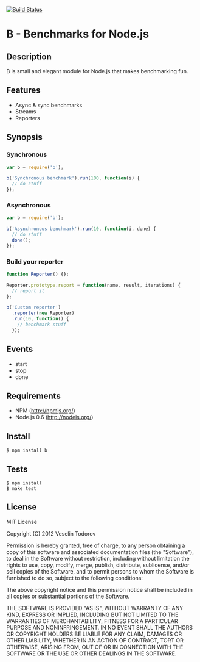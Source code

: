 [![Build Status](https://secure.travis-ci.org/vesln/b.png)](http://travis-ci.org/vesln/b)

# B - Benchmarks for Node.js

## Description

B is small and elegant module for Node.js that makes benchmarking fun.
	
## Features

- Async & sync benchmarks
- Streams
- Reporters

## Synopsis

### Synchronous

```js
var b = require('b');

b('Synchronous benchmark').run(100, function(i) {
  // do stuff
});
```

### Asynchronous

```js
var b = require('b');

b('Asynchronous benchmark').run(10, function(i, done) {
  // do stuff
  done();
});
```

### Build your reporter

```js
function Reporter() {};

Reporter.prototype.report = function(name, result, iterations) {
  // report it
};

b('Custom reporter')
  .reporter(new Reporter)
  .run(10, function() {
    // benchmark stuff
  });
```

## Events

- start
- stop
- done

## Requirements

- NPM (http://npmjs.org/)
- Node.js 0.6 (http://nodejs.org/)

## Install

```
$ npm install b
```

## Tests

```
$ npm install
$ make test
```

## License

MIT License

Copyright (C) 2012 Veselin Todorov

Permission is hereby granted, free of charge, to any person obtaining a copy of
this software and associated documentation files (the "Software"), to deal in
the Software without restriction, including without limitation the rights to
use, copy, modify, merge, publish, distribute, sublicense, and/or sell copies
of the Software, and to permit persons to whom the Software is furnished to do
so, subject to the following conditions:

The above copyright notice and this permission notice shall be included in all
copies or substantial portions of the Software.

THE SOFTWARE IS PROVIDED "AS IS", WITHOUT WARRANTY OF ANY KIND, EXPRESS OR
IMPLIED, INCLUDING BUT NOT LIMITED TO THE WARRANTIES OF MERCHANTABILITY,
FITNESS FOR A PARTICULAR PURPOSE AND NONINFRINGEMENT. IN NO EVENT SHALL THE
AUTHORS OR COPYRIGHT HOLDERS BE LIABLE FOR ANY CLAIM, DAMAGES OR OTHER
LIABILITY, WHETHER IN AN ACTION OF CONTRACT, TORT OR OTHERWISE, ARISING FROM,
OUT OF OR IN CONNECTION WITH THE SOFTWARE OR THE USE OR OTHER DEALINGS IN THE
SOFTWARE.
